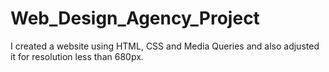 # Web_Design_Agency_Project

I created a website using HTML, CSS and Media Queries and also adjusted it for resolution less than 680px.
